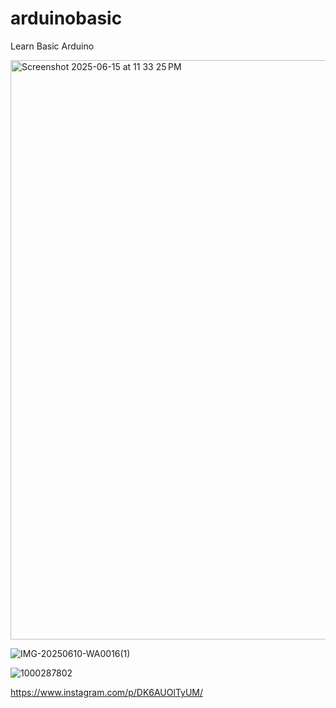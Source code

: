 # arduinobasic
Learn Basic Arduino

<img width="927" alt="Screenshot 2025-06-15 at 11 33 25 PM" src="https://github.com/user-attachments/assets/42d2f631-8661-4015-8cbc-9fdd3a8dca3d" />

![IMG-20250610-WA0016(1)](https://github.com/user-attachments/assets/2bbf3676-82b4-4fe9-8eb3-1a84c979b06a)

![1000287802](https://github.com/user-attachments/assets/2d7d19f4-95fb-4bc3-aeec-d99abffc2315)

https://www.instagram.com/p/DK6AUOlTyUM/
